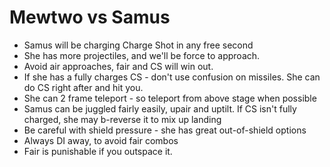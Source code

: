 # Mewtwo vs Samus

- Samus will be charging Charge Shot in any free second
- She has more projectiles, and we'll be force to approach.
- Avoid air approaches, fair and CS will win out.
- If she has a fully charges CS - don't use confusion on missiles. She can do CS right after and hit you.
- She can 2 frame teleport - so teleport from above stage when possible
- Samus can be juggled fairly easily, upair and uptilt. If CS isn't fully charged, she may b-reverse it to mix up landing
- Be careful with shield pressure - she has great out-of-shield options
- Always DI away, to avoid fair combos
- Fair is punishable if you outspace it.
